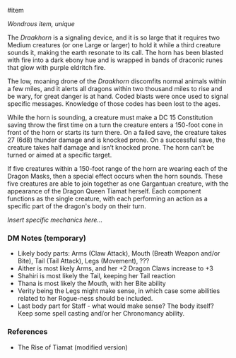  #item 

_Wondrous item, unique_

The _Draakhorn_ is a signaling device, and it is so large that it requires two Medium creatures (or one Large or larger) to hold it while a third creature sounds it, making the earth resonate to its call. The horn has been blasted with fire into a dark ebony hue and is wrapped in bands of draconic runes that glow with purple eldritch fire.

The low, moaning drone of the _Draakhorn_ discomfits normal animals within a few miles, and it alerts all dragons within two thousand miles to rise and be wary, for great danger is at hand. Coded blasts were once used to signal specific messages. Knowledge of those codes has been lost to the ages.

While the horn is sounding, a creature must make a DC 15 Constitution saving throw the first time on a turn the creature enters a 150-foot cone in front of the horn or starts its turn there. On a failed save, the creature takes 27 (6d8) thunder damage and is knocked prone. On a successful save, the creature takes half damage and isn’t knocked prone. The horn can’t be turned or aimed at a specific target.

If five creatures within a 150-foot range of the horn are wearing each of the Dragon Masks, then a special effect occurs when the horn sounds. These five creatures are able to join together as one Gargantuan creature, with the appearance of the Dragon Queen Tiamat herself. Each component functions as the single creature, with each performing an action as a specific part of the dragon's body on their turn.

*Insert specific mechanics here...*

### DM Notes (temporary)

* Likely body parts: Arms (Claw Attack), Mouth (Breath Weapon and/or Bite), Tail (Tail Attack), Legs (Movement), ???
* Aither is most likely Arms, and her +2 Dragon Claws increase to +3
* Shahiri is most likely the Tail, keeping her Tail reaction
* Thana is most likely the Mouth, with her Bite ability
* Verity being the Legs might make sense, in which case some abilities related to her Rogue-ness should be included.
* Last body part for Staff - what would make sense? The body itself? Keep some spell casting and/or her Chronomancy ability.

### References

* The Rise of Tiamat (modified version)
